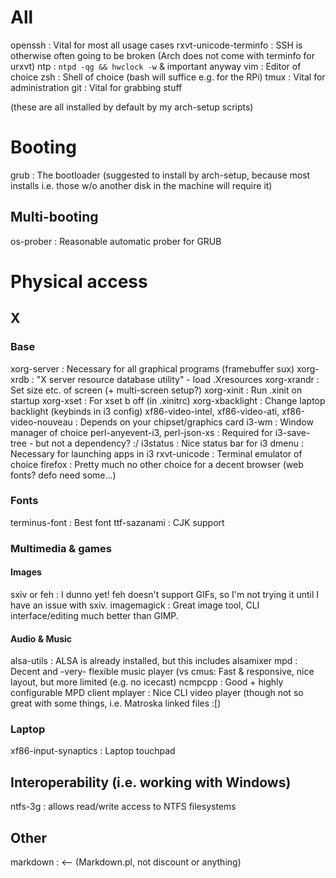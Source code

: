 # All

openssh                 : Vital for most all usage cases
rxvt-unicode-terminfo   : SSH is otherwise often going to be broken (Arch does
                          not come with terminfo for urxvt)
ntp                     : `ntpd -qg && hwclock -w` & important anyway
vim                     : Editor of choice
zsh                     : Shell of choice (bash will suffice e.g. for the RPi)
tmux                    : Vital for administration
git                     : Vital for grabbing stuff

(these are all installed by default by my arch-setup scripts)


# Booting

grub : The bootloader (suggested to install by arch-setup, because most
       installs i.e. those w/o another disk in the machine will require it)


## Multi-booting

os-prober : Reasonable automatic prober for GRUB


# Physical access

## X

### Base

xorg-server         : Necessary for all graphical programs (framebuffer sux)
xorg-xrdb           : "X server resource database utility" - load .Xresources
xorg-xrandr         : Set size etc. of screen (+ multi-screen setup?)
xorg-xinit          : Run .xinit on startup
xorg-xset           : For xset b off (in .xinitrc)
xorg-xbacklight     : Change laptop backlight (keybinds in i3 config)
xf86-video-intel,
xf86-video-ati,
xf86-video-nouveau  : Depends on your chipset/graphics card
i3-wm               : Window manager of choice
    perl-anyevent-i3,
    perl-json-xs    : Required for i3-save-tree - but not a dependency? :/
i3status            : Nice status bar for i3
dmenu               : Necessary for launching apps in i3
rxvt-unicode        : Terminal emulator of choice
firefox             : Pretty much no other choice for a decent browser
(web fonts? defo need some...)


### Fonts

terminus-font : Best font
ttf-sazanami : CJK support


### Multimedia & games

#### Images

sxiv or feh : I dunno yet! feh doesn't support GIFs, so I'm not trying it until
              I have an issue with sxiv.
imagemagick : Great image tool, CLI interface/editing much better than GIMP.


#### Audio & Music

alsa-utils  : ALSA is already installed, but this includes alsamixer
mpd         : Decent and -very- flexible music player
(vs cmus:  Fast & responsive, nice layout, but more limited (e.g. no icecast)
ncmpcpp     : Good + highly configurable MPD client
mplayer     : Nice CLI video player (though not so great with some things, i.e.
              Matroska linked files :[)


### Laptop

xf86-input-synaptics    : Laptop touchpad


## Interoperability (i.e. working with Windows)

ntfs-3g : allows read/write access to NTFS filesystems


## Other

markdown    : <-- (Markdown.pl, not discount or anything)
